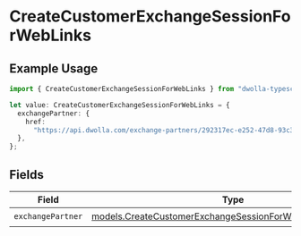 # CreateCustomerExchangeSessionForWebLinks

## Example Usage

```typescript
import { CreateCustomerExchangeSessionForWebLinks } from "dwolla-typescript/models";

let value: CreateCustomerExchangeSessionForWebLinks = {
  exchangePartner: {
    href:
      "https://api.dwolla.com/exchange-partners/292317ec-e252-47d8-93c3-2d128e037aa4",
  },
};
```

## Fields

| Field                                                                                                                        | Type                                                                                                                         | Required                                                                                                                     | Description                                                                                                                  |
| ---------------------------------------------------------------------------------------------------------------------------- | ---------------------------------------------------------------------------------------------------------------------------- | ---------------------------------------------------------------------------------------------------------------------------- | ---------------------------------------------------------------------------------------------------------------------------- |
| `exchangePartner`                                                                                                            | [models.CreateCustomerExchangeSessionForWebExchangePartner](../models/createcustomerexchangesessionforwebexchangepartner.md) | :heavy_check_mark:                                                                                                           | N/A                                                                                                                          |